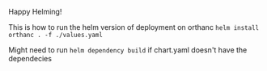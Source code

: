 Happy Helming!

This is how to run the helm version of deployment on orthanc
`helm install orthanc . -f ./values.yaml`

Might need to run `helm dependency build` if chart.yaml doesn't have the dependecies
